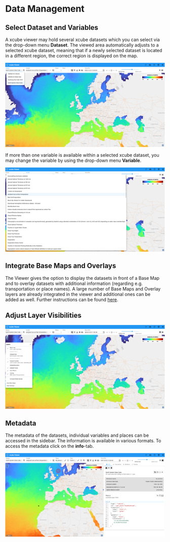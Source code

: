# Data Management

## Select Dataset and Variables

A xcube viewer may hold several xcube datasets which you can select via the drop-down menu **Dataset**.
The viewed area automatically adjusts to a selected xcube dataset, meaning that if a newly selected
dataset is located in a different region, the correct region is displayed on the map.

![Datamanagement - Dataset](../assets/images/viewer/datamanagement_dataset.png)

If more than one variable is available within a selected xcube dataset, you may change the variable by using the drop-down menu
**Variable**.

![Datamanagement - Variables](../assets/images/viewer/datamanagement_variables.png)

## Integrate Base Maps and Overlays

The Viewer gives the option to display the datasets in front of a Base Map and to overlay datasets with additional information (regarding e.g. transportation or place names). A large number of Base Maps and Overlay layers are already integrated in the viewer and additional ones can be added as well. Further instructions can be found [here](../user_guide/settings.md/#base-maps-and-overlays).

## Adjust Layer Visibilities

![Datamanagement - Layer Visibilities](../assets/images/viewer/datamanagement_visibility.png)

## Metadata

The metadata of the datasets, individual variables and places can be accessed in the sidebar. The information is available in various formats. To access the metadata click on the **info**-tab.

![Metadata](../assets/images/viewer/metadata.png)
